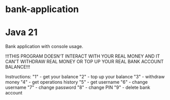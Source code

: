 # bank-application
# Java 21

Bank application with console usage.

!!!THIS PROGRAM DOESN'T INTERACT WITH YOUR REAL MONEY AND IT CAN'T WITHDRAW REAL MONEY OR TOP UP YOUR REAL BANK ACCOUNT BALANCE!!!

Instructions:
"1" - get your balance
"2" - top up your balance
"3" - withdraw money
"4" - get operations history
"5" - get username
"6" - change username
"7" - change password
"8" - change PIN
"9" - delete bank account
